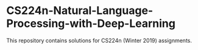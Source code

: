 # CS224n-Natural-Language-Processing-with-Deep-Learning
This repository contains solutions for CS224n (Winter 2019) assignments.
